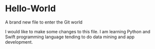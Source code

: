 # Hello-World
A brand new file to enter the Git world

I would like to make some changes to this file.
I am learning Python and Swift programming language tending to do data mining and app development.
